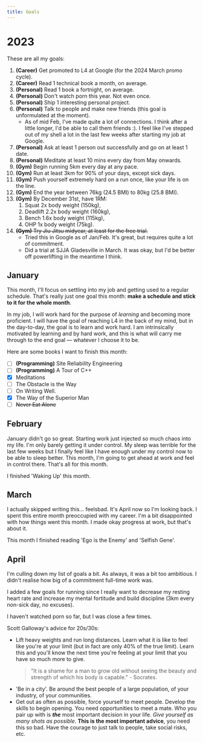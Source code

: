 ```yaml
---
title: Goals
---
```


# 2023
These are all my goals:
1. **(Career)** Get promoted to L4 at Google (for the 2024 March promo cycle).
3. **(Career)** Read 1 technical book a month, on average.
5. **(Personal)** Read 1 book a fortnight, on average.
6. **(Personal)** Don't watch porn this year. Not even once.
4. **(Personal)** Ship 1 interesting personal project.
7. **(Personal)** Talk to people and make new friends (this goal is unformulated at the moment).
	- As of mid Feb, I've made quite a lot of connections. I think after a little longer, I'd be able to call them friends :). I feel like I've stepped out of my shell a lot in the last few weeks after starting my job at Google.
8. **(Personal)** Ask at least 1 person out successfully and go on at least 1 date.
9. **(Personal)** Meditate at least 10 mins every day from May onwards.
10. **(Gym)** Begin running 5km every day at any pace.
11. **(Gym)** Run at least 3km for 90% of your days, except sick days.
12. **(Gym)** Push yourself extremely hard on a run once, like your life is on the line.
13. **(Gym)** End the year between 76kg (24.5 BMI) to 80kg (25.8 BMI).
14. **(Gym)** By December 31st, have 1RM: 
	1. Squat 2x body weight (150kg),
	2. Deadlift 2.2x body weight (160kg),
	3. Bench 1.6x body weight (115kg),
	4. OHP 1x body weight (75kg).
15. ~~**(Gym)** Try Jiu Jitsu midyear, at least for the free trial.~~
	- Tried this in Google as of Jan/Feb. It's great, but requires quite a lot of commitment.
	- Did a trial at SJJA Gladesville in March. It was okay, but I'd be better off powerlifting in the meantime I think.

## January
This month, I'll focus on settling into my job and getting used to a regular schedule. That's really just one goal this month: **make a schedule and stick to it for the whole month**.

In my job, I will work hard for the purpose of *learning* and becoming more proficient. I will have the goal of reaching L4 in the back of my mind, but in the day-to-day, the goal is to learn and work hard. I am intrinsically motivated by learning and by hard work, and this is what will carry me through to the end goal — whatever I choose it to be.

Here are some books I want to finish this month:
- [ ] **(Programming)** Site Reliability Engineering
- [ ] **(Programming)** A Tour of C++
- [x] Meditations
- [ ] The Obstacle is the Way
- [ ] On Writing Well.
- [x] The Way of the Superior Man
- [ ] ~~Never Eat Alone~~

## February
January didn't go so great. Starting work just injected so much chaos into my life. I'm only barely getting it under control. My sleep was terrible for the last few weeks but I finally feel like I have enough under my control now to be able to sleep better. This month, I'm going to get ahead at work and feel in control there. That's all for this month.

I finished 'Waking Up' this month.

## March
I actually skipped writing this... feelsbad. It's April now so I'm looking back. I spent this entire month preoccupied with my career. I'm a bit disappointed with how things went this month. I made okay progress at work, but that's about it.

This month I finished reading 'Ego is the Enemy' and 'Selfish Gene'.

## April
I'm culling down my list of goals a bit. As always, it was a bit too ambitious. I didn't realise how big of a commitment full-time work was.

I added a few goals for running since I really want to decrease my resting heart rate and increase my mental fortitude and build discipline (3km every non-sick day, no excuses).

I haven't watched porn so far, but I was close a few times.

Scott Galloway's advice for 20s/30s:
- Lift heavy weights and run long distances. Learn what it is like to feel like you're at your limit (but in fact are only 40% of the true limit). Learn this and you'll know the next time you're feeling at your limit that you have so much more to give.
	> "It is a shame for a man to grow old without seeing the beauty and strength of which his body is capable." - Socrates.
- 'Be in a city'. Be around the best people of a large population, of your industry, of your communities. 
- Get out as often as possible, force yourself to meet people. Develop the skills to begin opening. You need opportunities to meet a mate. Who you pair up with is ***the*** most important decision in your life. *Give yourself as many shots as possible*. **This is the most important advice**, you need this so bad. Have the courage to just talk to people, take social risks, etc.





